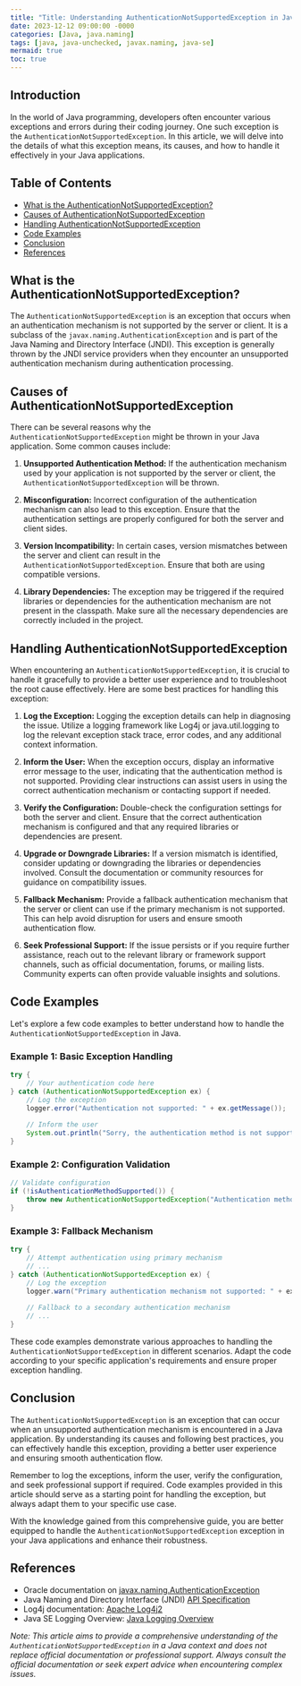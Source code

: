 ```yaml
---
title: "Title: Understanding AuthenticationNotSupportedException in Java: A Comprehensive Guide"
date: 2023-12-12 09:00:00 -0000
categories: [Java, java.naming]
tags: [java, java-unchecked, javax.naming, java-se]
mermaid: true
toc: true
---
```



## Introduction

In the world of Java programming, developers often encounter various exceptions and errors during their coding journey. One such exception is the `AuthenticationNotSupportedException`. In this article, we will delve into the details of what this exception means, its causes, and how to handle it effectively in your Java applications.

## Table of Contents

- [What is the AuthenticationNotSupportedException?](#what-is-the-authenticationnotsupportedexception)
- [Causes of AuthenticationNotSupportedException](#causes-of-authenticationnotsupportedexception)
- [Handling AuthenticationNotSupportedException](#handling-authenticationnotsupportedexception)
- [Code Examples](#code-examples)
- [Conclusion](#conclusion)
- [References](#references)

## What is the AuthenticationNotSupportedException?

The `AuthenticationNotSupportedException` is an exception that occurs when an authentication mechanism is not supported by the server or client. It is a subclass of the `javax.naming.AuthenticationException` and is part of the Java Naming and Directory Interface (JNDI). This exception is generally thrown by the JNDI service providers when they encounter an unsupported authentication mechanism during authentication processing.

## Causes of AuthenticationNotSupportedException

There can be several reasons why the `AuthenticationNotSupportedException` might be thrown in your Java application. Some common causes include:

1. **Unsupported Authentication Method:** If the authentication mechanism used by your application is not supported by the server or client, the `AuthenticationNotSupportedException` will be thrown.

2. **Misconfiguration:** Incorrect configuration of the authentication mechanism can also lead to this exception. Ensure that the authentication settings are properly configured for both the server and client sides.

3. **Version Incompatibility:** In certain cases, version mismatches between the server and client can result in the `AuthenticationNotSupportedException`. Ensure that both are using compatible versions.

4. **Library Dependencies:** The exception may be triggered if the required libraries or dependencies for the authentication mechanism are not present in the classpath. Make sure all the necessary dependencies are correctly included in the project.

## Handling AuthenticationNotSupportedException

When encountering an `AuthenticationNotSupportedException`, it is crucial to handle it gracefully to provide a better user experience and to troubleshoot the root cause effectively. Here are some best practices for handling this exception:

1. **Log the Exception:** Logging the exception details can help in diagnosing the issue. Utilize a logging framework like Log4j or java.util.logging to log the relevant exception stack trace, error codes, and any additional context information.

2. **Inform the User:** When the exception occurs, display an informative error message to the user, indicating that the authentication method is not supported. Providing clear instructions can assist users in using the correct authentication mechanism or contacting support if needed.

3. **Verify the Configuration:** Double-check the configuration settings for both the server and client. Ensure that the correct authentication mechanism is configured and that any required libraries or dependencies are present.

4. **Upgrade or Downgrade Libraries:** If a version mismatch is identified, consider updating or downgrading the libraries or dependencies involved. Consult the documentation or community resources for guidance on compatibility issues.

5. **Fallback Mechanism:** Provide a fallback authentication mechanism that the server or client can use if the primary mechanism is not supported. This can help avoid disruption for users and ensure smooth authentication flow.

6. **Seek Professional Support:** If the issue persists or if you require further assistance, reach out to the relevant library or framework support channels, such as official documentation, forums, or mailing lists. Community experts can often provide valuable insights and solutions.

## Code Examples

Let's explore a few code examples to better understand how to handle the `AuthenticationNotSupportedException` in Java.

### Example 1: Basic Exception Handling

```java
try {
    // Your authentication code here
} catch (AuthenticationNotSupportedException ex) {
    // Log the exception
    logger.error("Authentication not supported: " + ex.getMessage());
    
    // Inform the user
    System.out.println("Sorry, the authentication method is not supported. Please try again with a different method.");
}
```

### Example 2: Configuration Validation

```java
// Validate configuration
if (!isAuthenticationMethodSupported()) {
    throw new AuthenticationNotSupportedException("Authentication method not supported");
}
```

### Example 3: Fallback Mechanism

```java
try {
    // Attempt authentication using primary mechanism
    // ...
} catch (AuthenticationNotSupportedException ex) {
    // Log the exception
    logger.warn("Primary authentication mechanism not supported: " + ex.getMessage());
    
    // Fallback to a secondary authentication mechanism
    // ...
}
```

These code examples demonstrate various approaches to handling the `AuthenticationNotSupportedException` in different scenarios. Adapt the code according to your specific application's requirements and ensure proper exception handling.

## Conclusion

The `AuthenticationNotSupportedException` is an exception that can occur when an unsupported authentication mechanism is encountered in a Java application. By understanding its causes and following best practices, you can effectively handle this exception, providing a better user experience and ensuring smooth authentication flow.

Remember to log the exceptions, inform the user, verify the configuration, and seek professional support if required. Code examples provided in this article should serve as a starting point for handling the exception, but always adapt them to your specific use case.

With the knowledge gained from this comprehensive guide, you are better equipped to handle the `AuthenticationNotSupportedException` exception in your Java applications and enhance their robustness.

## References

- Oracle documentation on [javax.naming.AuthenticationException](https://docs.oracle.com/javase/8/docs/api/javax/naming/AuthenticationException.html)
- Java Naming and Directory Interface (JNDI) [API Specification](https://docs.oracle.com/javase/8/docs/technotes/guides/jndi/jndi-api-1.2.pdf)
- Log4j documentation: [Apache Log4j2](https://logging.apache.org/log4j/2.x/)
- Java SE Logging Overview: [Java Logging Overview](https://docs.oracle.com/javase/8/docs/technotes/guides/logging/overview.html)

*Note: This article aims to provide a comprehensive understanding of the `AuthenticationNotSupportedException` in a Java context and does not replace official documentation or professional support. Always consult the official documentation or seek expert advice when encountering complex issues.*